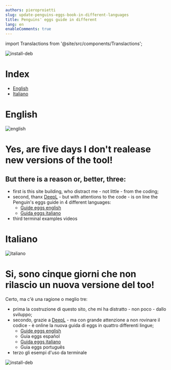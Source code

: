 ```yaml
---
authors: pieroproietti
slug: update-penguins-eggs-book-in-different-languages
title: Penguins' eggs guide in different 
lang: en
enableComments: true
---
```

import Translactions from '@site/src/components/Translactions';

<Translactions />

![install-deb](/images/flags.webp)

# Index
* [English](#English)
* [Italiano](#Italiano)


# English
![english](/images/flags/english.png)

# Yes, are five days I don't realease new versions of the tool!

## But there is a reason or, better, three:

* first is this site building, who distract me - not little - from the coding;
* second, thanx [DeepL](https://www.deepl.com/translator) - but with attentions to the code - is on line the Penguin's eggs guide in 4 different languages:
   * [Guide eggs english](/docs/tutorial-eggs/english)
   * [Guida eggs italiano](/docs/tutorial-eggs/italiano)
* third terminal examples videos

# Italiano
![italiano](/images/flags/italian.webp)

# Si, sono cinque giorni che non rilascio un nuova versione del too!

Certo, ma c'è una ragione o meglio tre:

* prima la costruzione di questo sito, che mi ha distratto - non poco - dallo sviluppo;
* secondo, grazie a [DeepL](https://www.deepl.com/translator) - ma con grande attenzione a non rovinare il codice - è online la nuova guida di eggs in quattro differenti lingue;
   * [Guide eggs english](/docs/tutorial-eggs/english)
   * Guia eggs español
   * [Guida eggs italiano](/docs/tutorial-eggs/italiano)
   * Guia eggs português
* terzo gli esempi d'uso da terminale


![install-deb](https://github.com/pieroproietti/penguins-eggs/raw/master/documents/terminal-lessons/eggs_update-i.gif)
